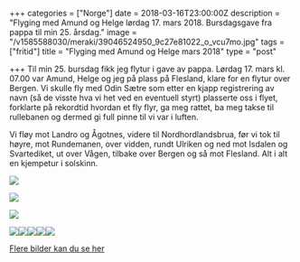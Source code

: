 +++
categories = ["Norge"]
date = 2018-03-16T23:00:00Z
description = "Flyging med Amund og Helge lørdag 17. mars 2018. Bursdagsgave fra pappa til min 25. årsdag."
image = "/v1585588030/meraki/39046524950_9c27e81022_o_vcu7mo.jpg"
tags = ["fritid"]
title = "Flyging med Amund og Helge mars 2018"
type = "post"

+++
Til min 25. bursdag fikk jeg flytur i gave av pappa. Lørdag 17. mars kl. 07.00 var Amund, Helge og jeg på plass på Flesland, klare for en flytur over Bergen. Vi skulle fly med Odin Sætre som etter en kjapp registrering av navn (så de visste hva vi het ved en eventuell styrt) plasserte oss i flyet, forklarte på rekordtid hvordan et fly flyr, ga meg rattet, ba meg takse til rullebanen og dermed gi full pinne til vi var i luften.

Vi fløy mot Landro og Ågotnes, videre til Nordhordlandsbrua, før vi tok til høyre, mot Rundemanen, over vidden, rundt Ulriken og ned mot Isdalen og Svartediket, ut over Vågen, tilbake over Bergen og så mot Flesland. Alt i alt en kjempetur i solskinn.

![](https://res.cloudinary.com/meraki-images/image/upload/w_650,q_auto,f_auto/v1585679901/meraki/flyging_med_amund_og_helge-2_dcvle1.jpg)

![](https://res.cloudinary.com/meraki-images/image/upload/w_650,q_auto,f_auto/v1585679902/meraki/flyging_med_amund_og_helge-11_p0mn5l.jpg)

![](https://res.cloudinary.com/meraki-images/image/upload/w_650,q_auto,f_auto/v1585679901/meraki/flyging_med_amund_og_helge-4_ylknlt.jpg)

![](https://res.cloudinary.com/meraki-images/image/upload/w_650,q_auto,f_auto/v1585679901/meraki/flyging_med_amund_og_helge-19_xejdpy.jpg)![](https://res.cloudinary.com/meraki-images/image/upload/w_650,q_auto,f_auto/v1585679901/meraki/flyging_med_amund_og_helge-5_tb3tyj.jpg)![](https://res.cloudinary.com/meraki-images/image/upload/w_650,q_auto,f_auto/v1585679901/meraki/flyging_med_amund_og_helge-12_sizlh3.jpg)![](https://res.cloudinary.com/meraki-images/image/upload/w_650,q_auto,f_auto/v1585679902/meraki/flyging_med_amund_og_helge-17_byy7gv.jpg)![](https://res.cloudinary.com/meraki-images/image/upload/w_650,q_auto,f_auto/v1585679901/meraki/flyging_med_amund_og_helge-13_ecztut.jpg)

[Flere bilder kan du se her](https://www.flickr.com/photos/136910559@N03/albums/72157691512274812)